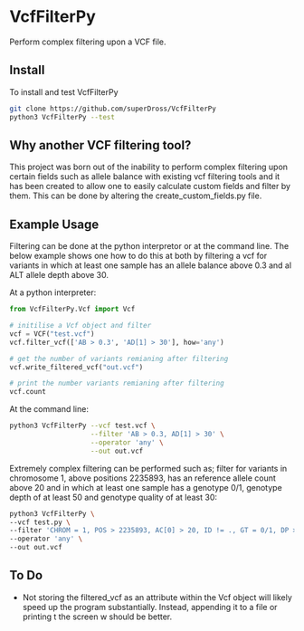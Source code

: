 # VcfFilterPy
Perform complex filtering upon a VCF file.

## Install
To install and test VcfFilterPy
```bash
git clone https://github.com/superDross/VcfFilterPy
python3 VcfFilterPy --test
```
## Why another VCF filtering tool?
This project was born out of the inability to perform complex filtering upon certain fields such as allele balance with existing vcf filtering tools and it has been created to allow one to easily calculate custom fields and filter by them. This can be done by altering the create_custom_fields.py file.

## Example Usage
Filtering can be done at the python interpretor or at the command line. The below example shows one how to do this at both by filtering a vcf for variants in which at least one sample has an allele balance above 0.3 and al ALT allele depth above 30.

At a python interpreter:
```python
from VcfFilterPy.Vcf import Vcf

# initilise a Vcf object and filter
vcf = VCF("test.vcf")
vcf.filter_vcf(['AB > 0.3', 'AD[1] > 30'], how='any')

# get the number of variants remianing after filtering
vcf.write_filtered_vcf("out.vcf")

# print the number variants remianing after filtering
vcf.count
```

At the command line:
```bash
python3 VcfFilterPy --vcf test.vcf \
                    --filter 'AB > 0.3, AD[1] > 30' \
                    --operator 'any' \
                    --out out.vcf
```

Extremely complex filtering can be performed such as; filter for variants in chromosome 1, above positions 2235893, has an reference allele count above 20 and in which at least one sample has a genotype 0/1, genotype depth of at least 50 and genotype quality of at least 30:
```bash
python3 VcfFilterPy \
--vcf test.py \
--filter 'CHROM = 1, POS > 2235893, AC[0] > 20, ID != ., GT = 0/1, DP >= 50, GQ >= 30' \
--operator 'any' \
--out out.vcf
```

## To Do
- Not storing the filtered_vcf as an attribute within the Vcf object will likely speed up the program substantially. Instead, appending it to a file or printing t the screen w should be better.
